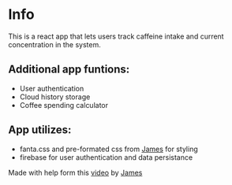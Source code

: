 # Info
This is a react app that lets users track caffeine intake and current concentration in the system. 

## Additional app funtions:

* User authentication
* Cloud history storage
* Coffee spending calculator

## App utilizes:

* fanta.css and pre-formated css from [James](https://github.com/jamezmca) for styling
* firebase for user authentication and data persistance

Made with help form this [video](https://www.youtube.com/watch?v=iKpkVKubvKk) by [James](https://github.com/jamezmca)
